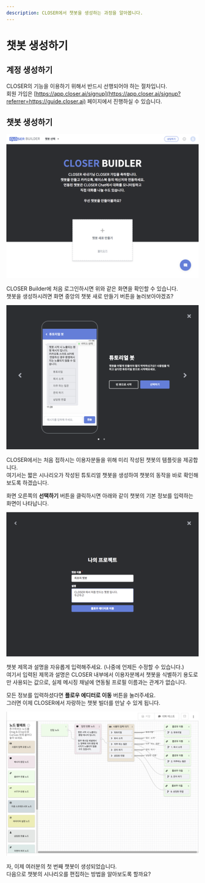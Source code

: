 ```yaml
---
description: CLOSER에서 챗봇을 생성하는 과정을 알아봅니다.
---
```


# 챗봇 생성하기

## 계정 생성하기

CLOSER의 기능을 이용하기 위해서 반드시 선행되어야 하는 절차입니다.  
회원 가입은 [https://app.closer.ai/signup](https://app.closer.ai/signup?referrer=https://guide.closer.ai) 페이지에서 진행하실 수 있습니다.

## 챗봇 생성하기

![&#xCC57;&#xBD07; &#xC0DD;&#xC131;&#xD558;&#xAE30; \(1\) - &#xCCAB; &#xD654;&#xBA74;](../../.gitbook/assets/image%20%2840%29.png)

CLOSER Builder에 처음 로그인하시면 위와 같은 화면을 확인할 수 있습니다.   
챗봇을 생성하시려면 화면 중앙의 챗봇 새로 만들기 버튼을 눌러보아야겠죠?  

![&#xCC57;&#xBD07; &#xC0DD;&#xC131;&#xD558;&#xAE30; \(2\) - &#xAE30;&#xBCF8; &#xC81C;&#xACF5; &#xCC57;&#xBD07; &#xC1FC;&#xCF00;&#xC774;&#xC2A4;](../../.gitbook/assets/image%20%2819%29.png)

CLOSER에서는 처음 접하시는 이용자분들을 위해 미리 작성된 챗봇의 템플릿을 제공합니다.  
여기서는 짧은 시나리오가 작성된 튜토리얼 챗봇을 생성하여 챗봇의 동작을 바로 확인해보도록 하겠습니다.

화면 오른쪽의 **선택하기** 버튼을 클릭하시면 아래와 같이 챗봇의 기본 정보를 입력하는 화면이 나타납니다.

![&#xCC57;&#xBD07; &#xC0DD;&#xC131;&#xD558;&#xAE30; \(3\) - &#xAE30;&#xBCF8; &#xC815;&#xBCF4; &#xC785;&#xB825;](../../.gitbook/assets/image%20%2827%29.png)

챗봇 제목과 설명을 자유롭게 입력해주세요. \(나중에 언제든 수정할 수 있습니다.\)   
여기서 입력된 제목과 설명은 CLOSER 내부에서 이용자분께서 챗봇을 식별하기 용도로만 사용되는 값으로, 실제 메시징 채널에 연동될 프로필 이름과는 관계가 없습니다.  

모든 정보를 입력하셨다면 **플로우 에디터로 이동** 버튼을 눌러주세요.   
그러면 이제 CLOSER에서 자랑하는 챗봇 빌더를 만날 수 있게 됩니다.

![&#xCC57;&#xBD07; &#xC0DD;&#xC131;&#xD558;&#xAE30; \(4\) - &#xCC57;&#xBD07; &#xD3B8;&#xC9D1; &#xD654;&#xBA74;](../../.gitbook/assets/image%20%284%29.png)

자, 이제 여러분의 첫 번째 챗봇이 생성되었습니다.   
다음으로 챗봇의 시나리오를 편집하는 방법을 알아보도록 할까요?


